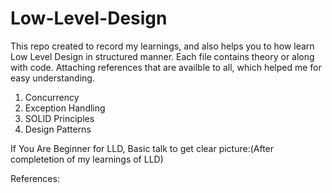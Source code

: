 # Low-Level-Design
This repo created to record my learnings, and also helps you to how learn Low Level Design in structured manner.
Each file contains theory or along with code.
Attaching references that are availble to all, which helped me for easy understanding.

1. Concurrency
2. Exception Handling
1. SOLID Principles
2. Design Patterns

If You Are Beginner for LLD, Basic talk to get clear picture:(After completetion of my learnings of LLD)


References:
